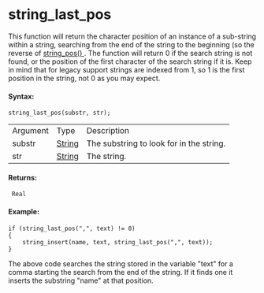 # string_last_pos

This function will return the character position of an instance of a
sub-string within a string, searching from the end of the string to the
beginning (so the reverse of [ string_pos() ](string_pos) . The
function will return 0 if the search string is not found, or the
position of the first character of the search string if it is. Keep in
mind that for legacy support strings are indexed from 1, so 1 is the
first position in the string, not 0 as you may expect.

#### Syntax:

``` gml
string_last_pos(substr, str);
```

|          |                                                                        |                                          |
|----------|------------------------------------------------------------------------|------------------------------------------|
| Argument | Type                                                                   | Description                              |
| substr   |  [String](../../../../GameMaker_Language/GML_Overview/Data_Types)  | The substring to look for in the string. |
| str      |  [String](../../../../GameMaker_Language/GML_Overview/Data_Types)  | The string.                              |

#### Returns:

``` gml
 Real
```

#### Example:

``` gml
if (string_last_pos(",", text) != 0)
{
    string_insert(name, text, string_last_pos(",", text));
}
```

The above code searches the string stored in the variable "text" for a
comma starting the search from the end of the string. If it finds one it
inserts the substring "name" at that position.
